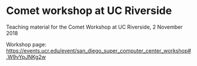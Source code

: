 # Comet workshop at UC Riverside

Teaching material for the Comet Workshop at UC Riverside, 2 November 2018

Workshop page: <https://events.ucr.edu/event/san_diego_super_computer_center_workshop#.W9vYpJNKg2w>
